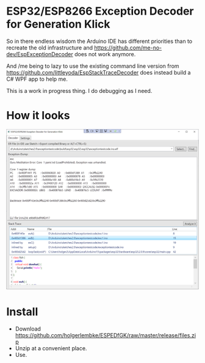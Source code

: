 # ESP32/ESP8266 Exception Decoder for Generation Klick

So in there endless wisdom the Arduino IDE has different priorities than to recreate the 
old infrastructure and https://github.com/me-no-dev/EspExceptionDecoder does not work anymore.

And /me being to lazy to use the existing command line version from 
https://github.com/littleyoda/EspStackTraceDecoder does instead build a C# WPF app to help me.

This is a work in progress thing. I do debugging as I need. 

# How it looks

![this is it](https://raw.githubusercontent.com/holgerlembke/ESPEDfGK/master/screenshots/screen.png)

# Install

* Download https://github.com/holgerlembke/ESPEDfGK/raw/master/release/files.zip
* Unzip at a convenient place.
* Use.